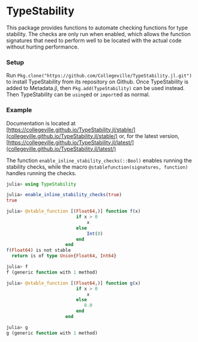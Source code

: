 # TypeStability

This package provides functions to automate checking functions for type stability.  The checks are only run when enabled, which allows the function signatures that need to perform well to be located with the actual code without hurting performance.

### Setup

Run `Pkg.clone("https://github.com/Collegeville/TypeStability.jl.git")` to install TypeStability from its repository on Github.  Once TypeStability is added to Metadata.jl, then `Pkg.add(TypeStability)` can be used instead.  Then TypeStability can be `using`ed or `import`ed as normal.


### Example

Documentation is located at [https://collegeville.github.io/TypeStability.jl/stable/](collegeville.github.io/TypeStability.jl/stable/) or, for the latest version, [https://collegeville.github.io/TypeStability.jl/latest/](collegeville.github.io/TypeStability.jl/latest/)

The function `enable_inline_stability_checks(::Bool)` enables running the stability checks, while the macro `@stablefunction(signatures, function)` handles running the checks.

```julia
julia> using TypeStability

julia> enable_inline_stability_checks(true)
true

julia> @stable_function [(Float64,)] function f(x)
                          if x > 0
                              x
                          else
                              Int(0)
                          end
                      end
f(Float64) is not stable
  return is of type Union{Float64, Int64}

julia> f
f (generic function with 1 method)

julia> @stable_function [(Float64,)] function g(x)
                          if x > 0
                              x
                          else
                             0.0
                          end
                      end

julia> g
g (generic function with 1 method)
```
